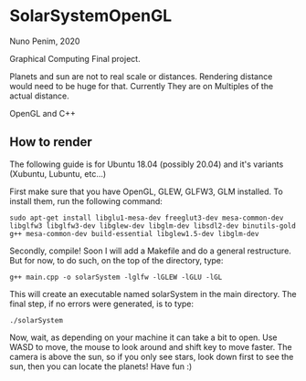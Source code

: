 # SolarSystemOpenGL

Nuno Penim, 2020

Graphical Computing Final project.

Planets and sun are not to real scale or distances. Rendering distance would need to be huge for that. Currently They are on Multiples of the actual distance.

OpenGL and C++

## How to render

The following guide is for Ubuntu 18.04 (possibly 20.04) and it's variants (Xubuntu, Lubuntu, etc...)

First make sure that you have OpenGL, GLEW, GLFW3, GLM installed. To install them, run the following command:

`sudo apt-get install libglu1-mesa-dev freeglut3-dev mesa-common-dev libglfw3 libglfw3-dev libglew-dev libglm-dev libsdl2-dev binutils-gold g++ mesa-common-dev build-essential libglew1.5-dev libglm-dev `

Secondly, compile! Soon I will add a Makefile and do a general restructure. But for now, to do such, on the top of the directory, type:

`g++ main.cpp -o solarSystem -lglfw -lGLEW -lGLU -lGL`

This will create an executable named solarSystem in the main directory. The final step, if no errors were generated, is to type:

`./solarSystem`

Now, wait, as depending on your machine it can take a bit to open. Use WASD to move, the mouse to look around and shift key to move faster. The camera is above the sun, so if you only see stars, look down first to see the sun, then you can locate the planets! Have fun :)
